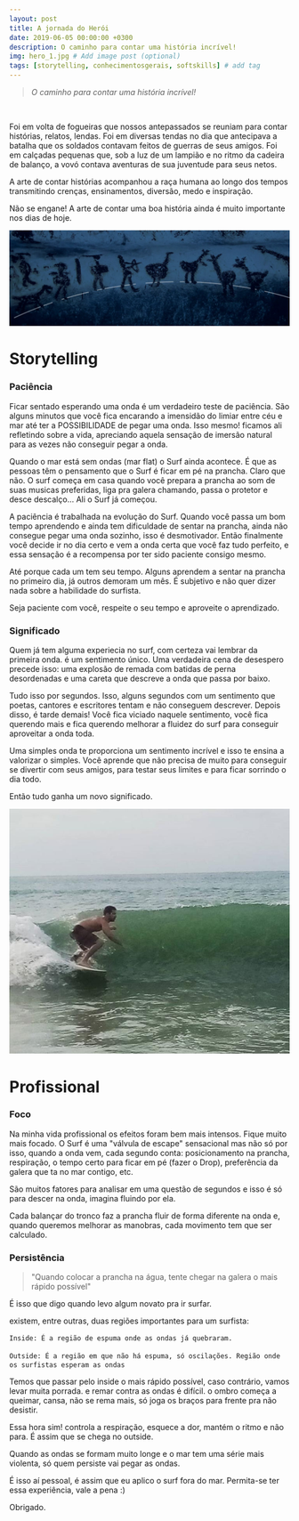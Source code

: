 ```yaml
---
layout: post
title: A jornada do Herói
date: 2019-06-05 00:00:00 +0300
description: O caminho para contar uma história incrível! 
img: hero_1.jpg # Add image post (optional)
tags: [storytelling, conhecimentosgerais, softskills] # add tag
---
```

>*O caminho para contar uma história incrível!*

&nbsp;

Foi em volta de fogueiras que nossos antepassados se reuniam para contar histórias, relatos, lendas. Foi em diversas tendas no dia que antecipava a batalha que os soldados contavam feitos de guerras de seus amigos. Foi em calçadas pequenas que, sob a luz de um lampião e no ritmo da cadeira de balanço, a vovó contava aventuras de sua juventude para seus netos.

A arte de contar histórias acompanhou a raça humana ao longo dos tempos transmitindo crenças, ensinamentos, diversão, medo e inspiração. 

Não se engane! A arte de contar uma boa história ainda é muito importante nos dias de hoje.

![us](/assets/img/us.jpeg)

# Storytelling

### Paciência

Ficar sentado esperando uma onda é um verdadeiro teste de paciência. São alguns minutos que você fica encarando a imensidão do limiar entre céu e mar até ter a POSSIBILIDADE de pegar uma onda. Isso mesmo! ficamos ali refletindo sobre a vida, apreciando aquela sensação de imersão natural para as vezes não conseguir pegar a onda. 

Quando o mar está sem ondas (mar flat) o Surf ainda acontece. É que as pessoas têm o pensamento que o Surf é ficar em pé na prancha. Claro que não. O surf começa em casa quando você prepara a prancha ao som de suas musicas preferidas, liga pra galera chamando, passa o protetor e desce descalço... Ali o Surf já começou.

A paciência é trabalhada na evolução do Surf. Quando você passa um bom tempo aprendendo e ainda tem dificuldade de sentar na prancha, ainda não consegue pegar uma onda sozinho, isso é desmotivador. Então finalmente você decide ir no dia certo e vem a onda certa que você faz tudo perfeito, e essa sensação é a recompensa por ter sido paciente consigo mesmo.

Até porque cada um tem seu tempo. Alguns aprendem a sentar na prancha no primeiro dia, já outros demoram um mês. É subjetivo e não quer dizer nada sobre a habilidade do surfista.

Seja paciente com você, respeite o seu tempo e aproveite o aprendizado.


### Significado

Quem já tem alguma experiecia no surf, com certeza vai lembrar da primeira onda. é um sentimento único. Uma verdadeira cena de desespero precede isso: uma explosão de remada com batidas de perna desordenadas e uma careta que descreve a onda que passa por baixo.

Tudo isso por segundos. Isso, alguns segundos com um sentimento que poetas, cantores e escritores tentam e não conseguem descrever. Depois disso, é tarde demais! Você fica viciado naquele sentimento, você fica querendo mais e fica querendo melhorar a fluidez do surf para conseguir aproveitar a onda toda.

Uma simples onda te proporciona um sentimento incrível e isso te ensina a valorizar o simples. Você aprende que não precisa de muito para conseguir se divertir com seus amigos, para testar seus limites e para ficar sorrindo o dia todo.

Então tudo ganha um novo significado.

![surf](/assets/img/eu_surf_2.jpeg)


# Profissional

### Foco

Na minha vida profissional os efeitos foram bem mais intensos. Fique muito mais focado. O Surf é uma "válvula de escape" sensacional mas não só por isso, quando a onda vem, cada segundo conta: posicionamento na prancha, respiração, o tempo certo para ficar em pé (fazer o Drop), preferência da galera que ta no mar contigo, etc. 

São muitos fatores para analisar em uma questão de segundos e isso é só para descer na onda, imagina fluindo por ela.

Cada balançar do tronco faz a prancha fluir de forma diferente na onda e, quando queremos melhorar as manobras, cada movimento tem que ser calculado.

### Persistência

>"Quando colocar a prancha na água, tente chegar na galera o mais rápido possível" 

É isso que digo quando levo algum novato pra ir surfar.

existem, entre outras, duas regiões importantes para um surfista:
    
    Inside: É a região de espuma onde as ondas já quebraram. 

    Outside: É a região em que não há espuma, só oscilações. Região onde os surfistas esperam as ondas

Temos que passar pelo inside o mais rápido possível, caso contrário, vamos levar muita porrada. e remar contra as ondas é difícil. o ombro começa a queimar, cansa, não se rema mais, só joga os braços para frente pra não desistir.

Essa hora sim! controla a respiração, esquece a dor, mantém o ritmo e não para. É assim que se chega no outside. 

Quando as ondas se formam muito longe e o mar tem uma série mais violenta, só quem persiste vai pegar as ondas.


É isso aí pessoal, é assim que eu aplico o surf fora do mar. Permita-se ter essa experiência, vale a pena :)

Obrigado.

